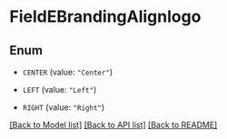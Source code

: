 # FieldEBrandingAlignlogo

## Enum


* `CENTER` (value: `"Center"`)

* `LEFT` (value: `"Left"`)

* `RIGHT` (value: `"Right"`)


[[Back to Model list]](../README.md#documentation-for-models) [[Back to API list]](../README.md#documentation-for-api-endpoints) [[Back to README]](../README.md)


